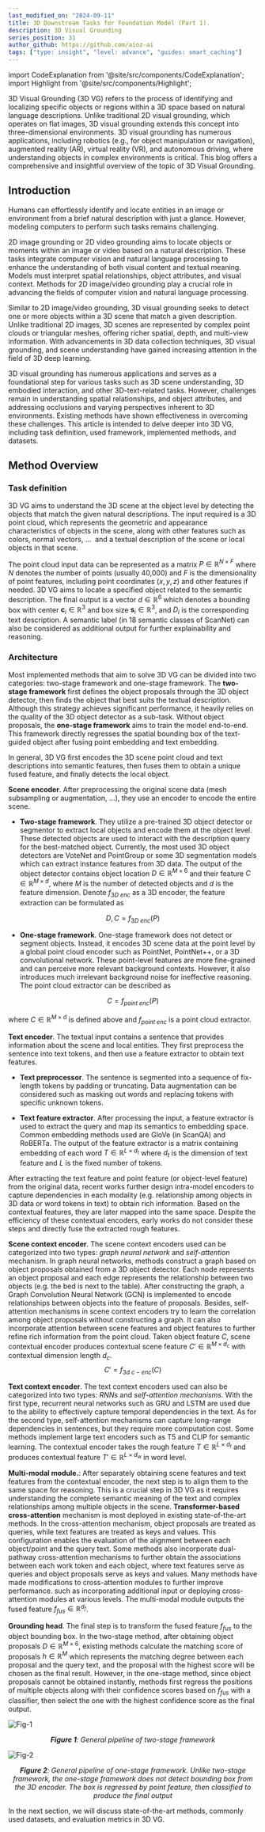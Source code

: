 ```yaml
---
last_modified_on: "2024-09-11"
title: 3D Downstream Tasks for Foundation Model (Part 1).
description: 3D Visual Grounding
series_position: 31
author_github: https://github.com/aioz-ai
tags: ["type: insight", "level: advance", "guides: smart_caching"]
---
```


import CodeExplanation from '@site/src/components/CodeExplanation';
import Highlight from '@site/src/components/Highlight';

3D Visual Grounding (3D VG) refers to the process of identifying and localizing specific objects or regions within a 3D space based on natural language descriptions. Unlike traditional 2D visual grounding, which operates on flat images, 3D visual grounding extends this concept into three-dimensional environments. 3D visual grounding has numerous applications, including robotics (e.g., for object manipulation or navigation), augmented reality (AR), virtual reality (VR), and autonomous driving, where understanding objects in complex environments is critical. This blog offers a comprehensive and insightful overview of the topic of 3D Visual Grounding.


## Introduction

Humans can effortlessly identify and locate entities in an image or environment from a brief natural description with just a glance. However, modeling computers to perform such tasks remains challenging.

2D image grounding or 2D video grounding aims to locate objects or moments within an image or video based on a natural description. These tasks integrate computer vision and natural language processing to enhance the understanding of both visual content and textual meaning. Models must interpret spatial relationships, object attributes, and visual context. Methods for 2D image/video grounding play a crucial role in advancing the fields of computer vision and natural language processing.

Similar to 2D image/video grounding, 3D visual grounding seeks to detect one or more objects within a 3D scene that match a given description. Unlike traditional 2D images, 3D scenes are represented by complex point clouds or triangular meshes, offering richer spatial, depth, and multi-view information. With advancements in 3D data collection techniques, 3D visual grounding, and scene understanding have gained increasing attention in the field of 3D deep learning.

3D visual grounding has numerous applications and serves as a foundational step for various tasks such as 3D scene understanding, 3D embodied interaction, and other 3D-text-related tasks. However, challenges remain in understanding spatial relationships, and object attributes, and addressing occlusions and varying perspectives inherent to 3D environments. Existing methods have shown effectiveness in overcoming these challenges. This article is intended to delve deeper into 3D VG, including task definition, used framework, implemented methods, and datasets. 
## Method Overview 

### Task definition

3D VG aims to understand the 3D scene at the object level by detecting the objects that match the given natural descriptions. The input required is a 3D point cloud, which represents the geometric and appearance characteristics of objects in the scene, along with other features such as colors, normal vectors, ...  and a textual description of the scene or local objects in that scene.


The point cloud input data can be represented as a matrix $P \in \mathbb{R}^{N \times F}$ where $N$ denotes the number of points (usually 40,000) and $F$ is the dimensionality of point features, including point coordinates $(x,y,z)$ and other features if needed. 3D VG aims to locate a specified object related to the semantic description. The final output is a vector $d \in \mathbb{R}^6$ which denotes a bounding box with center $\bm{c}_i \in \mathbb{R}^3$ and box size $\bm{s}_i \in \mathbb{R}^3$, and $D_i$ is the corresponding text description. A semantic label (in 18 semantic classes of ScanNet) can also be considered as additional output for further explainability and reasoning.



### Architecture 
Most implemented methods that aim to solve 3D VG can be divided into two categories: two-stage framework and one-stage framework. The **two-stage framework** first defines the object proposals through the 3D object detector, then finds the object that best suits the textual description. Although this strategy achieves significant performance, it heavily relies on the quality of the 3D object detector as a sub-task. Without object proposals, the **one-stage framework** aims to train the model end-to-end. This framework directly regresses the spatial bounding box of the text-guided object after fusing point embedding and text embedding. 

In general, 3D VG first encodes the 3D scene point cloud and text descriptions into semantic features, then fuses them to obtain a unique fused feature, and finally detects the local object.  

**Scene encoder**. After preprocessing the original scene data (mesh subsampling or augmentation, ...), they use an encoder to encode the entire scene. 

- **Two-stage framework**. They utilize a pre-trained 3D object detector or segmentor to extract local objects and encode them at the object level. These detected objects are used to interact with the description query for the best-matched object. Currently, the most used 3D object detectors are VoteNet and PointGroup or some 3D segmentation models which can extract instance features from 3D data. The output of the object detector contains object location $D \in \mathbb{R}^{M \times 6}$ and their feature $C \in \mathbb{R}^{M \times d}$, where $M$ is the number of detected objects and $d$ is the feature dimension. Denote $f_{3D \ enc}$ as a 3D encoder, the feature extraction can be formulated as

$$
D,C = f_{3D \ enc}(P)
$$

- **One-stage framework**. One-stage framework does not detect or segment objects. Instead, it encodes 3D scene data at the point level by a global point cloud encoder such as PointNet, PointNet++, or a 3D convolutional network. These point-level features are more fine-grained and can perceive more relevant background contexts. However, it also introduces much irrelevant background noise for ineffective reasoning. The point cloud extractor can be described as 

$$
C = f_{point \ enc}(P)
$$

where $C \in \mathbb{R}^{M \times d}$ is defined above and $f_{point \ enc}$ is a point cloud extractor.

**Text encoder**. The textual input contains a sentence that provides information about the scene and local entities. They first preprocess the sentence into text tokens, and then use a feature extractor to obtain text features. 

- **Text preprocessor**. The sentence is segmented into a sequence of fix-length tokens by padding or truncating. Data augmentation can be considered such as masking out words and replacing tokens with specific unknown tokens. 

- **Text feature extractor**. After processing the input, a feature extractor is used to extract the query and map its semantics to embedding space. Common embedding methods used are GloVe (in ScanQA) and RoBERTa. The output of the feature extractor is a matrix containing embedding of each word $T \in \mathbb{R}^{L \times d_t}$ where $d_t$ is the dimension of text feature and $L$ is the fixed number of tokens. 

After extracting the text feature and point feature (or object-level feature) from the original data, recent works further design intra-model encoders to capture dependencies in each modality (e.g. relationship among objects in 3D data or word tokens in text) to obtain rich information. Based on the contextual features, they are later mapped into the same space. Despite the efficiency of these contextual encoders, early works do not consider these steps and directly fuse the extracted rough features. 

**Scene context encoder**. The scene context encoders used can be categorized into two types: *graph neural network* and *self-attention* mechanism. In graph neural networks, methods construct a graph based on object proposals obtained from a 3D object detector. Each node represents an object proposal and each edge represents the relationship between two objects (e.g. the bed is next to the table). After constructing the graph, a Graph Convolution Neural Network (GCN) is implemented to encode relationships between objects into the feature of proposals. Besides, self-attention mechanisms in scene context encoders try to learn the correlation among object proposals without constructing a graph. It can also incorporate attention between scene features and object features to further refine rich information from the point cloud. Taken object feature $C$, scene contextual encoder produces contextual scene feature $C' \in \mathbb{R}^{M \times d_c}$ with contextual dimension length $d_c$. 
$$
C' = f_{3d \ c-enc}(C)
$$


**Text context encoder**. The text context encoders used can also be categorized into two types: *RNNs* and *self-attention mechanisms*. With the first type, recurrent neural networks such as GRU and LSTM are used due to the ability to effectively capture temporal dependencies in the text. As for the second type, self-attention mechanisms can capture long-range dependencies in sentences, but they require more computation cost. Some methods implement large text encoders such as T5 and CLIP for semantic learning. The contextual encoder takes the rough feature $T \in \mathbb{R}^{L \times d_t}$ and produces contextual feature $T' \in \mathbb{R}^{L \times d_w}$ in word level. 


**Multi-modal module.**: After separately obtaining scene features and text features from the contextual encoder, the next step is to align them to the same space for reasoning. This is a crucial step in 3D VG as it requires understanding the complete semantic meaning of the text and complex relationships among multiple objects in the scene. **Transformer-based cross-attention** mechanism is most deployed in existing state-of-the-art methods. In the cross-attention mechanism, object proposals are treated as queries, while text features are treated as keys and values. This configuration enables the evaluation of the alignment between each object/point and the query text. Some methods also incorporate dual-pathway cross-attention mechanisms to further obtain the associations between each work token and each object, where text features serve as queries and object proposals serve as keys and values. Many methods have made modifications to cross-attention modules to further improve performance. such as incorporating additional input or deploying cross-attention modules at various levels. The multi-modal module outputs the fused feature $f_{fus} \in \mathbb{R}^{d_f}$.

**Grounding head**. The final step is to transform the fused feature $f_{fus}$ to the object bounding box. In the two-stage method, after obtaining object proposals $D \in \mathbb{R}^{M \times 6}$, existing methods calculate the matching score of proposals $h \in \mathbb{R}^M$ which represents the matching degree between each proposal and the query text, and the proposal with the highest score will be chosen as the final result. However, in the one-stage method, since object proposals cannot be obtained instantly, methods first regress the positions of multiple objects along with their confidence scores based on $f_{fus}$ with a classifier, then select the one with the highest confidence score as the final output.

![Fig-1](https://vision.aioz.io/f/7d19f6e1a12d462f8211/?dl=1)
*<center>**Figure 1**: General pipeline of two-stage framework</center>*


![Fig-2](https://vision.aioz.io/f/97699704c6744070adcd/?dl=1)
*<center>**Figure 2**: General pipeline of one-stage framework. Unlike two-stage framework, the one-stage framework does not detect bounding box from the 3D encoder. The box is regressed by point feature, then classified to produce the final output</center>*

In the next section, we will discuss state-of-the-art methods, commonly used datasets, and evaluation metrics in 3D VG.

</CodeExplanation>